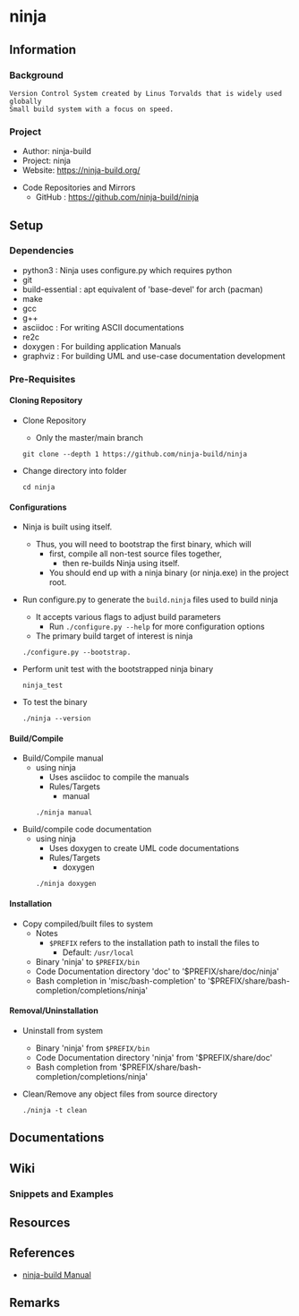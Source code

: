 # ninja

## Information
### Background
```
Version Control System created by Linus Torvalds that is widely used globally
Small build system with a focus on speed.
```

### Project
+ Author: ninja-build
+ Project: ninja
+ Website: https://ninja-build.org/
- Code Repositories and Mirrors
    + GitHub  : https://github.com/ninja-build/ninja

## Setup
### Dependencies
+ python3  : Ninja uses configure.py which requires python
+ git
+ build-essential : apt equivalent of 'base-devel' for arch (pacman)
+ make
+ gcc
+ g++
+ asciidoc : For writing ASCII documentations
+ re2c
+ doxygen  : For building application Manuals
+ graphviz : For building UML and use-case documentation development

### Pre-Requisites

#### Cloning Repository
- Clone Repository
    + Only the master/main branch
    ```console
    git clone --depth 1 https://github.com/ninja-build/ninja
    ```

- Change directory into folder
    ```console 
    cd ninja
    ```

#### Configurations
- Ninja is built using itself. 
    - Thus, you will need to bootstrap the first binary, which will 
        - first, compile all non-test source files together, 
            + then re-builds Ninja using itself. 
        + You should end up with a ninja binary (or ninja.exe) in the project root.

- Run configure.py to generate the `build.ninja` files used to build ninja
    - It accepts various flags to adjust build parameters
        + Run `./configure.py --help` for more configuration options
    + The primary build target of interest is ninja
    ```console
    ./configure.py --bootstrap. 
    ```

- Perform unit test with the bootstrapped ninja binary
    ```console
    ninja_test
    ```

- To test the binary
    ```console
    ./ninja --version
    ```

#### Build/Compile
- Build/Compile manual
    - using ninja
        + Uses asciidoc to compile the manuals
        - Rules/Targets
            + manual
        ```console
        ./ninja manual
        ```
- Build/compile code documentation
    - using ninja
        + Uses doxygen to create UML code documentations
        - Rules/Targets
            + doxygen
        ```console
        ./ninja doxygen
        ```

#### Installation
- Copy compiled/built files to system
    - Notes
        - `$PREFIX` refers to the installation path to install the files to
            + Default: `/usr/local`
    - Binary 'ninja' to `$PREFIX/bin`
    - Code Documentation directory 'doc' to '$PREFIX/share/doc/ninja'
    - Bash completion in 'misc/bash-completion' to '$PREFIX/share/bash-completion/completions/ninja'

#### Removal/Uninstallation
- Uninstall from system
    - Binary 'ninja' from `$PREFIX/bin`
    - Code Documentation directory 'ninja' from '$PREFIX/share/doc'
    - Bash completion from '$PREFIX/share/bash-completion/completions/ninja'

- Clean/Remove any object files from source directory
    ```console
    ./ninja -t clean
    ```

## Documentations


## Wiki
### Snippets and Examples

## Resources

## References
+ [ninja-build Manual](https://ninja-build.org/manual.html)

## Remarks
